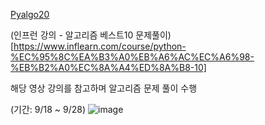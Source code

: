 [Pyalgo20](https://pyalgo.co.kr/index.html)

(인프런 강의 - 알고리즘 베스트10 문제풀이)[https://www.inflearn.com/course/python-%EC%95%8C%EA%B3%A0%EB%A6%AC%EC%A6%98-%EB%B2%A0%EC%8A%A4%ED%8A%B8-10]

해당 영상 강의를 참고하며 알고리즘 문제 풀이 수행

(기간: 9/18 ~ 9/28)
![image](https://github.com/Ko-udon/Algorithm/assets/79897135/a1eb6785-af3a-4a42-9d24-1f947ee615eb)
